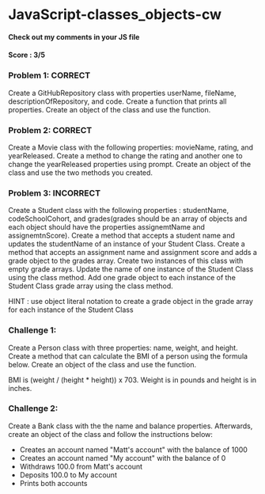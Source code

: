 # JavaScript-classes_objects-cw
#### Check out my comments in your JS file
#### Score : 3/5
### Problem 1: CORRECT
Create a GitHubRepository class with properties userName, fileName, descriptionOfRepository, and code. Create a function that prints all properties. Create an object of the class and use the function.

### Problem 2: CORRECT
Create a Movie class with the following properties: movieName, rating, and yearReleased. Create a method to change the rating and another one to change the yearReleased properties using prompt. Create an object of the class and use the two methods you created.

### Problem 3: INCORRECT
Create a Student class with the following properties : studentName, codeSchoolCohort, and grades(grades should be an array of objects and each object should have the properties assignemtName and assignemtnScore). Create a method that accepts a student name and updates the studentName of an instance of your Student Class. Create a method that accepts an assignment name and assignment score and adds a grade object to the grades array. Create two instances of this class with empty grade arrays. Update the name of one instance of the Student Class using the class method. Add one grade object to each instance of the Student Class grade array using the class method.

HINT : use object literal notation to create a grade object in the grade array for each instance of the Student Class

### Challenge 1:
Create a Person class with three properties: name, weight, and height. Create a method that can calculate the BMI of a person using the formula below. Create an object of the class and use the function.

BMI is  (weight / (height * height)) x 703. Weight is in pounds and height is in inches.

### Challenge 2:
Create a Bank class with the the name and balance properties. Afterwards, create an object of the class and follow the instructions below:
- Creates an account named "Matt's account" with the balance of 1000
- Creates an account named "My account" with the balance of 0
- Withdraws 100.0 from Matt's account
- Deposits 100.0 to My account
- Prints both accounts
